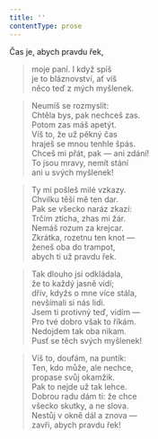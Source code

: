 ```yaml
---
title: ''
contentType: prose
---
```


Čas je, abych pravdu řek,

> moje paní. I když spíš  
> je to bláznovství, ať víš  
> něco teď z mých myšlenek.

> Neumíš se rozmyslit:  
> Chtěla bys, pak nechceš zas.  
> Potom zas máš apetýt.  
> Víš to, že už pěkný čas  
> hraješ se mnou tenhle špás.  
> Chceš mi přát, pak — ani zdání!  
> To jsou mravy, nemít stání  
> ani u svých myšlenek!

> Ty mi pošleš milé vzkazy.  
> Chvilku těší mě ten dar.  
> Pak se všecko naráz zkazí:  
> Trčím zticha, zhas mi žár.  
> Nemáš rozum za krejcar.  
> Zkrátka, rozetnu ten knot —  
> ženeš oba do trampot,  
> abych ti už pravdu řek.

> Tak dlouho jsi odkládala,  
> že to každý jasně vidí;  
> dřív, kdyžs o mne více stála,  
> nevšímali si nás lidi.  
> Jsem ti protivný teď, vidím —  
> Pro tvé dobro však to říkám.  
> Nedojdem tak oba nikam.  
> Pusť se těch svých myšlenek!

> Víš to, doufám, na puntík:  
> Ten, kdo může, ale nechce,  
> propase svůj okamžik.  
> Pak to nejde už tak lehce.  
> Dobrou radu dám ti: že chce  
> všecko skutky, a ne slova.  
> Nestůj v okně dál a znova —  
> zavři, abych pravdu řek!
